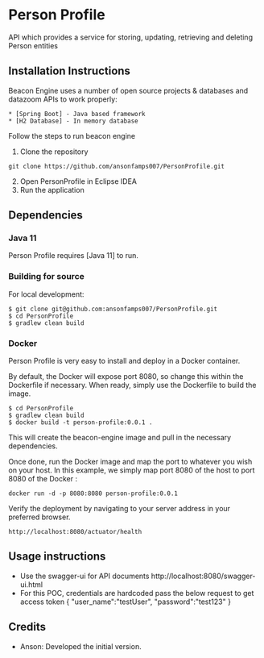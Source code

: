 # Person Profile
API which provides a service for storing, updating, retrieving and deleting Person entities

## Installation Instructions

Beacon Engine uses a number of open source projects & databases and datazoom APIs to work properly:
```
* [Spring Boot] - Java based framework
* [H2 Database] - In memory database
```
Follow the steps to run beacon engine
1. Clone the repository
```
git clone https://github.com/ansonfamps007/PersonProfile.git
```
2. Open PersonProfile in Eclipse IDEA 
3. Run the application

## Dependencies

### Java 11
Person Profile requires [Java 11] to run.

### Building for source
For local development:
```
$ git clone git@github.com:ansonfamps007/PersonProfile.git
$ cd PersonProfile
$ gradlew clean build
```

### Docker
Person Profile is very easy to install and deploy in a Docker container.

By default, the Docker will expose port 8080, so change this within the Dockerfile if necessary. When ready, simply use the Dockerfile to build the image.

```
$ cd PersonProfile
$ gradlew clean build
$ docker build -t person-profile:0.0.1 .
```
This will create the beacon-engine image and pull in the necessary dependencies.

Once done, run the Docker image and map the port to whatever you wish on your host. In this example, we simply map port 8080 of the host to port 8080 of the Docker :

```
docker run -d -p 8080:8080 person-profile:0.0.1
```

Verify the deployment by navigating to your server address in your preferred browser.

```
http://localhost:8080/actuator/health
```

## Usage instructions
 - Use the swagger-ui for API documents http://localhost:8080/swagger-ui.html
 - For this POC, credentials are hardcoded pass the below request to get access token 
	{
	"user_name":"testUser",
	"password":"test123"
	}

## Credits

 - Anson: Developed the initial version.
